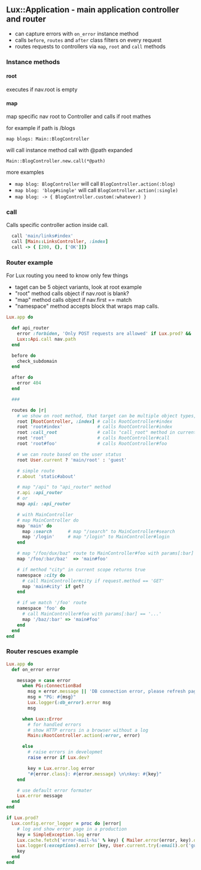 ## Lux::Application - main application controller and router

* can capture errors with `on_error` instance method
* calls `before`, `routes` and `after` class filters on every request
* routes requests to controllers via `map`, `root` and `call` methods

### Instance methods

#### root

executes if nav.root is empty

#### map

map specific nav root to Controller and calls if root mathes

for example if path is /blogs

`map blogs: Main::BlogController`

will call instance method call with @path expanded

`Main::BlogController.new.call(*@path)`

more examples

* `map blog: BlogController` will call `BlogController.action(:blog)`
* `map blog: 'blog#single'` will call `BlogController.action(:single)`
* `map blog: -> { BlogController.custom(:whatever) }`

### call

Calls specific controller action inside call.

```ruby
  call 'main/links#index'
  call [Main::LinksController, :index]
  call -> { [200, {}, ['OK']]}
```

### Router example

For Lux routing you need to know only few things

* taget can be 5 object variants, look at root example
* "root" method calls object if nav.root is blank?
* "map" method calls object if nav.first == match
* "namespace" method accepts block that wraps map calls.

```ruby
Lux.app do

  def api_router
    error :forbiden, 'Only POST requests are allowed' if Lux.prod? && !post?
    Lux::Api.call nav.path
  end

  before do
    check_subdomain
  end

  after do
    error 404
  end

  ###

  routes do |r|
    # we show on root method, that target can be multiple object types, 5 variants
    root [RootController, :index] # calls RootController#index
    root 'root#index'             # calls RootController#index
    root :call_root               # calls "call_root" method in current scope
    root 'root'                   # calls RootController#call
    root 'root#foo'               # calls RootController#foo

    # we can route based on the user status
    root User.current ? 'main/root' : 'guest'

    # simple route
    r.about 'static#about'

    # map "/api" to "api_router" method
    r.api :api_router
    # or
    map api: :api_router

    # with MainController
    # map MainController do
    map 'main' do
      map :search      # map "/search" to MainController#search
      map '/login'     # map "/login" to MainController#login
    end

    # map "/foo/dux/baz" route to MainController#foo with params[:bar] == 'dux'
    map '/foo/:bar/baz'  => 'main#foo'

    # if method "city" in current scope returns true
    namespace :city do
      # call MainController#city if request.method == 'GET'
      map 'main#city' if get?
    end

    # if we match '/foo' route
    namespace 'foo' do
      # call MainController#foo with params[:bar] == '...'
      map '/baz/:bar' => 'main#foo'
    end
  end
end
```

### Router rescues example

```ruby
Lux.app do
  def on_error error

    message = case error
      when PG::ConnectionBad
        msg = error.message || 'DB connection error, please refresh page.'
        msg = "PG: #{msg}"
        Lux.logger(:db_error).error msg
        msg

      when Lux::Error
        # for handled errors
        # show HTTP errors in a browser without a log
        Main::RootController.action(:error, error)

      else
        # raise errors in developmet
        raise error if Lux.dev?

        key = Lux.error.log error
        "#{error.class}: #{error.message} \n\nkey: #{key}"
    end

    # use default error formater
    Lux.error message
  end
end

if Lux.prod?
  Lux.config.error_logger = proc do |error|
    # log and show error page in a production
    key = SimpleException.log error
    Lux.cache.fetch('error-mail-%s' % key) { Mailer.error(error, key).deliver }
    Lux.logger(:exceptions).error [key, User.current.try(:email).or('guest'), error.message].join(' - ')
    key
  end
end
```